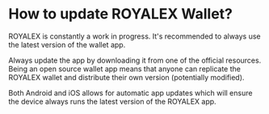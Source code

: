 # How to update ROYALEX Wallet?

ROYALEX is constantly a work in progress. It's recommended to always use the latest version of the wallet app.

Always update the app by downloading it from one of the official resources. Being an open source wallet app means that anyone can replicate the ROYALEX wallet and distribute their own version (potentially modified).

Both Android and iOS allows for automatic app updates which will ensure the device always runs the latest version of the ROYALEX app.
